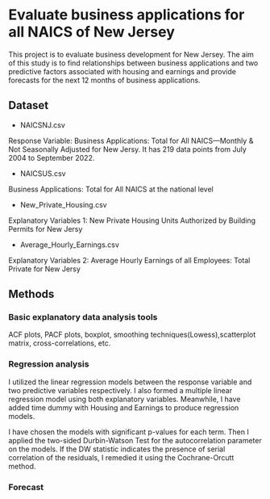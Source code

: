 # Evaluate business applications for all NAICS of New Jersey

This project is to evaluate business development for New Jersey. The aim of this study is to find relationships between business applications and two predictive factors associated with housing and earnings and provide forecasts for the next 12 months of business applications.

## Dataset

- NAICSNJ.csv

Response Variable: Business Applications: Total for All NAICS—Monthly & Not Seasonally Adjusted for New Jersy. It has 219 data points from July 2004 to September 2022.

- NAICSUS.csv

Business Applications: Total for All NAICS at the national level

- New_Private_Housing.csv

Explanatory Variables 1: New Private Housing Units Authorized by Building Permits for New Jersy

- Average_Hourly_Earnings.csv

Explanatory Variables 2: Average Hourly Earnings of all Employees: Total Private for New Jersy

## Methods

### Basic explanatory data analysis tools
ACF plots, PACF plots, boxplot, smoothing techniques(Lowess),scatterplot matrix, cross-correlations, etc.

### Regression analysis
I utilized the linear regression models between the response variable and two predictive variables respectively. I also formed a multiple linear regression model using both explanatory variables. Meanwhile, I have added time dummy with Housing and Earnings to produce regression models.

I have chosen the models with significant p-values for each term. Then I applied the two-sided Durbin-Watson Test for the autocorrelation parameter on the models. If the DW statistic indicates the presence of serial correlation of the residuals, I remedied it using the Cochrane-Orcutt method.

### Forecast


